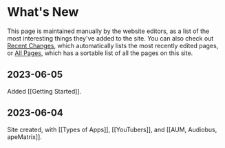 # What's New

This page is maintained manually by the website editors, as a list of the most interesting things they've added to the site.  You can also check out [Recent Changes](/recent-pages.html), which automatically lists the most recently edited pages, or [All Pages](/all-pages.html), which has a sortable list of all the pages on this site.

## 2023-06-05

Added [[Getting Started]].

## 2023-06-04

Site created, with [[Types of Apps]], [[YouTubers]], and [[AUM, Audiobus, apeMatrix]].


